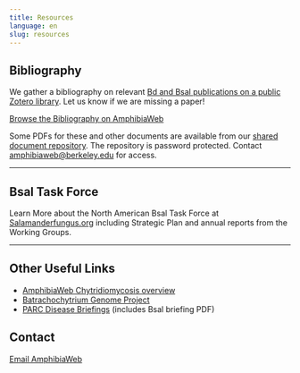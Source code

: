 ```yaml
---
title: Resources
language: en
slug: resources
---
```



## Bibliography

We gather a bibliography on relevant [Bd and Bsal publications on a public Zotero library](https://www.zotero.org/groups/419428/bdbsalresearch/library). Let us know if we are missing a paper!

[Browse the Bibliography on AmphibiaWeb](https://amphibiaweb.org/amphibian/bib_bdbsal.html)

Some PDFs for these and other documents are available from our [shared document repository](https://berkeley.app.box.com/v/BdBsalResearchDocs). The repository is password protected. Contact amphibiaweb@berkeley.edu for access.

---

## Bsal Task Force

Learn More about the North American Bsal Task Force at [Salamanderfungus.org](https://www.salamanderfungus.org/) including Strategic Plan and annual reports from the Working Groups.

---

## Other Useful Links      

 - [AmphibiaWeb Chytridiomycosis overview](https://amphibiaweb.org/chytrid/chytridiomycosis.html) 
 - [Batrachochytrium Genome Project](https://www.broadinstitute.org/fungal-genome-initiative/batrachochytrium-genome-project)
 - [PARC Disease Briefings](https://parcplace.org/resources/parc-disease-task-team/) (includes Bsal briefing PDF) 
 
 
 ## Contact     
 
 [Email AmphibiaWeb](mailto:amphibiaweb@berkeley.edu)
 
 
